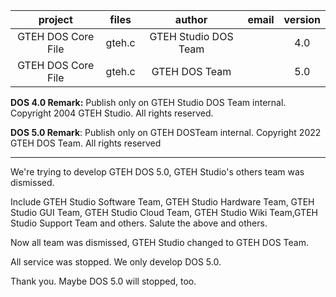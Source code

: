| project            | files  | author               | email | version |
|:------------------:|:------:|:--------------------:|:-----:|:-------:|
| GTEH DOS Core File | gteh.c | GTEH Studio DOS Team |       | 4.0     |
| GTEH DOS Core File | gteh.c | GTEH DOS Team        |       | 5.0     |

**DOS 4.0 Remark:** Publish only on GTEH Studio DOS Team internal. Copyright 2004 GTEH Studio. All rights reserved.

**DOS 5.0 Remark**: Publish only on GTEH DOSTeam internal. Copyright 2022 GTEH DOS Team. All rights reserved

---

We're trying to develop GTEH DOS 5.0, GTEH Studio's others team was dismissed.

Include GTEH Studio Software Team, GTEH Studio Hardware Team, GTEH Studio GUI Team, GTEH Studio Cloud Team, GTEH Studio Wiki Team,GTEH Studio Support Team and others. Salute the above and others.

Now all team was dismissed, GTEH Studio changed to GTEH DOS Team.

All service was stopped. We only develop DOS 5.0.

Thank you. Maybe DOS 5.0 will stopped, too.
